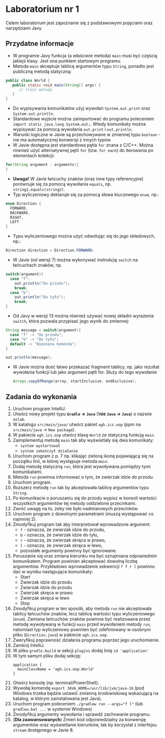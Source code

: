# Laboratorium nr 1

Celem laboratorium jest zapoznanie się z podstawowymi pojęciami oraz narzędziami Javy.

## Przydatne informacje
* W programie Javy funkcja (a właściwie metoda) `main` musi być częścią jakiejś klasy. Jest ona punktem startowym programu.
* Metoda `main` akceptuje tablicę argumentów typu `String`, ponadto jest publiczną metodą statyczną:
```java
public class World {
   public static void main(String[] args) {
      // treść metody
   }
}
```
* Do wypisywania komunikatów użyj wywołań `System.out.print` oraz `System.out.println`.
* Standardowe wyjście można zaimportować do programu poleceniem `import static java.lang.System.out;`. 
  Wtedy komunikaty można wypisywać za pomocą wywołania `out.print` i `out.println`.
* Warunki logiczne w Javie są przechowywane w zmiennej typu `boolean` - nie ma automatycznej konwersji z innych typów.
* W Javie dostępna jest standardowa pętla `for` znana z C/C++. Można również użyć alternatywnej pętli `for` (tzw. `for each`) 
  do iterowania po elementach kolekcji:
```java
for(String argument : arguments){
}
```
* **Uwaga!** W Javie łańcuchy znaków (oraz inne typy referencyjne) porównuje się za pomocą wywołania `equals`, np.
  `string1.equals(string2)`.
* Typ wyliczeniowy deklaruje się za pomocą słowa kluczowego `enum`, np.:
```java
enum Direction {
  FORWARD,
  BACKWARD,
  RIGHT,
  LEFT
}
```
* Typu wyliczeniowego można użyć odwołując się do jego składowych, np.:
```java
Direction direction = Direction.FORWARD;
```
* W Javie (od wersji 7) można wykonywać instrukcję `switch` na łańcuchach znaków, np.
```java
switch(argument){
  case "f":
    out.println("Do przodu");
    break;
  case "b":
    out.println("Do tyłu");
    break;
}
```
* Od Javy w wersji 13 można również używać nowej składni wyrażenia `switch`, która pozwala przypisać jego wynik do
  zmiennej:
```java
String message = switch(argument){
  case "f" -> "Do przodu";
  case "b" -> "Do tyłu";
  default -> "Nieznana komenda";
}

out.println(message);
```

* W Javie można dość łatwo przekazać fragment tablicy, np. jako rezultat wywołania funkcji lub jako argument pętli for.
  Służy do tego wywołanie 
  ```java
  Arrays.copyOfRange(array, startInclusive, endExclusive);
  ```


## Zadania do wykonania

1. Uruchom program IntelliJ.
2. Utwórz nowy projekt typu **`Gradle` -> `Java`** (!**nie `Java` -> `Java`**) o nazwie `oolab`.
4. W katalogu `src/main/java/` utwórz pakiet `agh.ics.oop` (ppm na `src/main/java` -> `New package`).
5. W pakiecie `agh.ics.oop` utwórz klasę `World` ze statyczną funkcją `main`.
6. Zaimplementuj metodę `main` tak aby wyświetlały się dwa komunikaty:
   - `system wystartował`
   - `system zakończył działanie`
7. Uruchom program z p. 7 np. klikając zieloną ikonę pojawiającą się na początku linii, w której występuje metoda `main`.
8. Dodaj metodę statyczną `run`, która jest wywoływana pomiędzy tymi komunikatami.
9. Metoda `run` powinna informować o tym, że zwierzak idzie do przodu.
10. Uruchom program.
11. Rozszerz metodę `run` tak by akceptowała tablicę argumentów typu `String`.
12. Po komunikacie o poruszaniu się do przodu wypisz w konsoli wartości wszystkich argumentów tej metody oddzielone przecinkami.
13. Zwróć uwagę na to, żeby nie było nadmiarowych przecinków.
14. Uruchom program z dowolnymi parametrami (muszą występować co najmniej 2).
15. Zmodyfikuj program tak aby interpretował wprowadzone argument:
    - `f` - oznacza, że zwierzak idzie do przodu,
    - `b` - oznacza, że zwierzak idzie do tyłu,
    - `r` - oznacza, że zwierzak skręca w prawo,
    - `l` - oznacza, że zwierzak skręca w lewo,
    - pozostałe argumenty powinny być ignorowane.
16. Poruszanie się oraz zmiana kierunku ma być oznajmiana odpowiednim komunikatem. Program powinien akceptować dowolną liczbę
    argumentów. Przykładowo wprowadzenie sekwencji `f f r l` powinno dać w wyniku następujące komunikaty:
    - Start
    - Zwierzak idzie do przodu
    - Zwierzak idzie do przodu
    - Zwierzak skręca w prawo
    - Zwierzak skręca w lewo
    - Stop
17. Zmodyfikuj program w ten sposób, aby metoda `run` nie akceptowała tablicy łańcuchów znaków, lecz tablicę
    wartości typu wyliczeniowego (`enum`). Zamiana łańcuchów znaków powinna być realizowana przez metodę wywoływaną w
    funkcji `main` przed wywołaniem metody `run`, natomiast typ wyliczeniowy powinien być zdefiniowany w osobnym pliku
    (`Direction.java`) w pakiecie `agh.ics.oop`.
18. Zweryfikuj poprawność działania programu poprzez jego uruchomienie.
19. Zamknij IntelliJ.
21. W pliku `gradle.build` w sekcji `plugins` dodaj linię `id 'application'`
21. W tym samym pliku dodaj sekcję:
    ```
    application {
      mainClassName = 'agh.ics.oop.World'
    }
    ```
20. Otwórz konsolę (np. terminal/PowerShell).
20. Wywołaj komendę `export JAVA_HOME=/usr/lib/jvm/java-16` (pod Windows trzeba będzie ustawić zmienną środowiskową wskazującą na katalog, w którym zainstalowana jest Java).
21. Uruchom program poleceniem `./gradlew run --args="f l"` (lub `gradlew.bat ...` w systemie Windows)
23. Zmodyfikuj argumenty wywołania i sprawdź zachowanie programu.
23. (**Dla zaawansowanych**) Zmień kod odpowiedzialny za konwersję argumentów oraz wyświetlanie kierunków, tak by 
    korzystał z interfejsu `stream` dostępnego w Javie 8.
